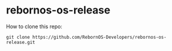 # rebornos-os-release

How to clone this repo:

```
git clone https://github.com/RebornOS-Developers/rebornos-os-release.git
```

